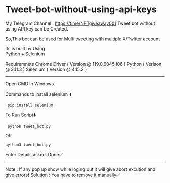 # Tweet-bot-without-using-api-keys

My Telegram Channel : https://t.me/NFTgiveaway001
Tweet bot without using API key can be Created.

So,This bot can be used for Multi tweeting with multiple X/Twitter account

Its is built by Using  
Python + Selenium

Requiremnets
 Chrome Driver ( Version @ 119.0.6045.106 )
 Python ( Verison @ 3.11.3 )
 Selenium ( Version @ 4.15.2 )

--------------------------------------

Open CMD in Windows.

Commands to install selenium ⬇️
```
 pip install selenium 
```

To Run Script⬇️
```
 python tweet_bot.py 
```
OR 
```
python3 tweet_bot.py
```

Enter Details asked. 
Done✅

-------------------------------------------

Note : If any pop up show while loging out it will give abort excution and give errors❗
Solution : You have to remove it manually✅
